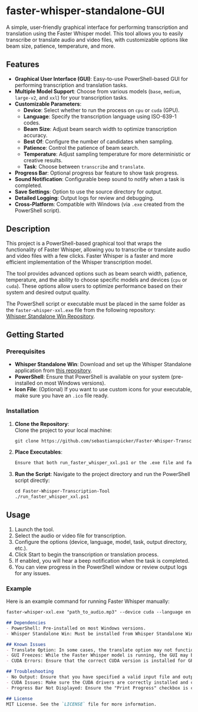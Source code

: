 # faster-whisper-standalone-GUI
A simple, user-friendly graphical interface for performing transcription and translation using the Faster Whisper model. This tool allows you to easily transcribe or translate audio and video files, with customizable options like beam size, patience, temperature, and more.

## Features

- **Graphical User Interface (GUI)**: Easy-to-use PowerShell-based GUI for performing transcription and translation tasks.
- **Multiple Model Support**: Choose from various models (`base`, `medium`, `large-v2`, and `xxl`) for your transcription tasks.
- **Customizable Parameters**:
  - **Device**: Select whether to run the process on `cpu` or `cuda` (GPU).
  - **Language**: Specify the transcription language using ISO-639-1 codes.
  - **Beam Size**: Adjust beam search width to optimize transcription accuracy.
  - **Best Of**: Configure the number of candidates when sampling.
  - **Patience**: Control the patience of beam search.
  - **Temperature**: Adjust sampling temperature for more deterministic or creative results.
  - **Task**: Choose between `transcribe` and `translate`.
- **Progress Bar**: Optional progress bar feature to show task progress.
- **Sound Notification**: Configurable beep sound to notify when a task is completed.
- **Save Settings**: Option to use the source directory for output.
- **Detailed Logging**: Output logs for review and debugging.
- **Cross-Platform**: Compatible with Windows (via `.exe` created from the PowerShell script).

## Description

This project is a PowerShell-based graphical tool that wraps the functionality of Faster Whisper, allowing you to transcribe or translate audio and video files with a few clicks. Faster Whisper is a faster and more efficient implementation of the Whisper transcription model.

The tool provides advanced options such as beam search width, patience, temperature, and the ability to choose specific models and devices (`cpu` or `cuda`). These options allow users to optimize performance based on their system and desired output quality.

The PowerShell script or executable must be placed in the same folder as the `faster-whisper-xxl.exe` file from the following repository:  
[Whisper Standalone Win Repository](https://github.com/Purfview/whisper-standalone-win).

## Getting Started

### Prerequisites

- **Whisper Standalone Win**: Download and set up the Whisper Standalone application from [this repository](https://github.com/Purfview/whisper-standalone-win).
- **PowerShell**: Ensure that PowerShell is available on your system (pre-installed on most Windows versions).
- **Icon File**: (Optional) If you want to use custom icons for your executable, make sure you have an `.ico` file ready.

### Installation

1. **Clone the Repository**:  
   Clone the project to your local machine:
   ```markdown
   git clone https://github.com/sebastianspicker/Faster-Whisper-Transcription-Tool.git
2. **Place Executables**:
   ```markdown
   Ensure that both run_faster_whisper_xxl.ps1 or the .exe file and faster-whisper-xxl.exe are located in the same folder for the program to run successfully.
3. **Run the Script**:
   Navigate to the project directory and run the PowerShell script directly:
   ```markdown
   cd Faster-Whisper-Transcription-Tool
   ./run_faster_whisper_xxl.ps1

## Usage

1. Launch the tool.
2. Select the audio or video file for transcription.
3. Configure the options (device, language, model, task, output directory, etc.).
4. Click Start to begin the transcription or translation process.
5. If enabled, you will hear a beep notification when the task is completed.
6. You can view progress in the PowerShell window or review output logs for any issues.

### Example
Here is an example command for running Faster Whisper manually:
```markdown
faster-whisper-xxl.exe "path_to_audio.mp3" --device cuda --language en --model medium --output_dir "C:\Output" --output_format txt --task transcribe --best_of 3 --beam_size 5 --patience 1.5 --temperature 1.0

## Dependencies
- PowerShell: Pre-installed on most Windows versions.
- Whisper Standalone Win: Must be installed from Whisper Standalone Win Repository: [Whisper Standalone Win Repository](https://github.com/Purfview/whisper-standalone-win)

## Known Issues
- Translate Option: In some cases, the translate option may not function as expected due to language model limitations or missing dependencies.
- GUI Freezes: While the Faster Whisper model is running, the GUI may become unresponsive until the task is completed.
- CUDA Errors: Ensure that the correct CUDA version is installed for GPU acceleration. Users may encounter errors if the CUDA setup is incomplete or misconfigured.

## Troubleshooting
- No Output: Ensure that you have specified a valid input file and output directory.
- CUDA Issues: Make sure the CUDA drivers are correctly installed and compatible with the version of Faster Whisper being used.
- Progress Bar Not Displayed: Ensure the "Print Progress" checkbox is checked to display progress in the command line.

## License
MIT License. See the `LICENSE` file for more information.
